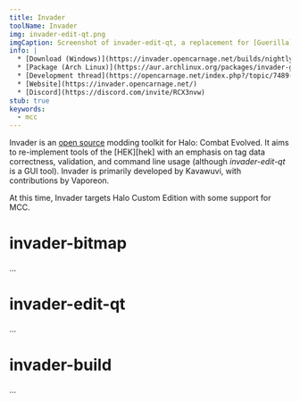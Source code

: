 ```yaml
---
title: Invader
toolName: Invader
img: invader-edit-qt.png
imgCaption: Screenshot of invader-edit-qt, a replacement for [Guerilla][]
info: |
  * [Download (Windows)](https://invader.opencarnage.net/builds/nightly/)
  * [Package (Arch Linux)](https://aur.archlinux.org/packages/invader-git/)
  * [Development thread](https://opencarnage.net/index.php?/topic/7489-invader/)
  * [Website](https://invader.opencarnage.net/)
  * [Discord](https://discord.com/invite/RCX3nvw)
stub: true
keywords:
  - mcc
---
```


Invader is an [open source][invader-repo] modding toolkit for Halo: Combat Evolved. It aims to re-implement tools of the [HEK][hek] with an emphasis on tag data correctness, validation, and command line usage (although _invader-edit-qt_ is a GUI tool). Invader is primarily developed by Kavawuvi, with contributions by Vaporeon.

At this time, Invader targets Halo Custom Edition with some support for MCC.

# invader-bitmap
...

# invader-edit-qt
...

# invader-build
...

[invader-repo]: https://github.com/Kavawuvi/invader
